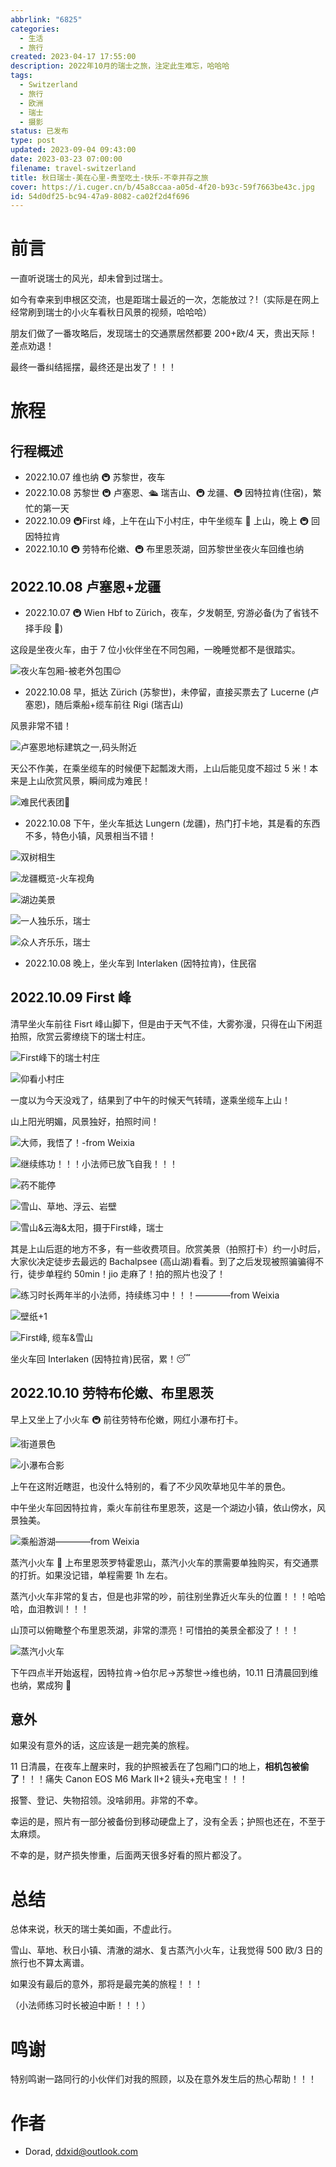 ```yaml
---
abbrlink: "6825"
categories:
  - 生活
  - 旅行
created: 2023-04-17 17:55:00
description: 2022年10月的瑞士之旅，注定此生难忘，哈哈哈
tags:
  - Switzerland
  - 旅行
  - 欧洲
  - 瑞士
  - 摄影
status: 已发布
type: post
updated: 2023-09-04 09:43:00
date: 2023-03-23 07:00:00
filename: travel-switzerland
title: 秋日瑞士-美在心里-贵至吃土-快乐-不幸并存之旅
cover: https://i.cuger.cn/b/45a8ccaa-a05d-4f20-b93c-59f7663be43c.jpg
id: 54d0df25-bc94-47a9-8082-ca02f2d4f696
---
```


# 前言

一直听说瑞士的风光，却未曾到过瑞士。

如今有幸来到申根区交流，也是距瑞士最近的一次，怎能放过？!（实际是在网上经常刷到瑞士的小火车看秋日风景的视频，哈哈哈）

朋友们做了一番攻略后，发现瑞士的交通票居然都要 200+欧/4 天，贵出天际！差点劝退！

最终一番纠结摇摆，最终还是出发了！！！

# 旅程

## 行程概述

- 2022.10.07 维也纳 🚇 苏黎世，夜车
- 2022.10.08 苏黎世 🚇 卢塞恩、🛳 瑞吉山、🚇 龙疆、🚇 因特拉肯(住宿)，繁忙的第一天
- 2022.10.09 🚇First 峰，上午在山下小村庄，中午坐缆车 🚠 上山，晚上 🚇 回因特拉肯
- 2022.10.10 🚇 劳特布伦嫩、🚇 布里恩茨湖，回苏黎世坐夜火车回维也纳

## 2022.10.08 卢塞恩+龙疆

- 2022.10.07 🚇 Wien Hbf to Zürich，夜车，夕发朝至, 穷游必备(为了省钱不择手段 🤣)

这段是坐夜火车，由于 7 位小伙伴坐在不同包厢，一晚睡觉都不是很踏实。

![夜火车包厢-被老外包围😌](https://i.cuger.cn/b/1679596455351-mmexport1665213635712.jpg)

- 2022.10.08 早，抵达 Zürich (苏黎世)，未停留，直接买票去了 Lucerne (卢塞恩)，随后乘船+缆车前往 Rigi (瑞吉山)

风景非常不错！

![卢塞恩地标建筑之一,码头附近](https://i.cuger.cn/b/1679596541443-IMG_1489.jpg)

天公不作美，在乘坐缆车的时候便下起瓢泼大雨，上山后能见度不超过 5 米！本来是上山欣赏风景，瞬间成为难民！

![难民代表团🤣](https://i.cuger.cn/b/1679603346847-IMG_20221008_125739.jpg)

- 2022.10.08 下午，坐火车抵达 Lungern (龙疆)，热门打卡地，其是看的东西不多，特色小镇，风景相当不错！

![双树相生](https://i.cuger.cn/b/1679597396408-IMG_2044.jpg)

![龙疆概览-火车视角](https://i.cuger.cn/b/1679597375631-IMG_2004.jpg)

![湖边美景](https://i.cuger.cn/b/1679597184347-IMG_20221008_182543.jpg)

![一人独乐乐，瑞士](https://i.cuger.cn/b/1679597198660-IMG_2263.jpg)

![众人齐乐乐，瑞士](https://i.cuger.cn/b/1679597285675-IMG_2335.jpg)

- 2022.10.08 晚上，坐火车到 Interlaken (因特拉肯)，住民宿

## 2022.10.09 First 峰

清早坐火车前往 Fisrt 峰山脚下，但是由于天气不佳，大雾弥漫，只得在山下闲逛拍照，欣赏云雾缭绕下的瑞士村庄。

![First峰下的瑞士村庄](https://i.cuger.cn/b/1679595519870-IMG_2646.jpg)

![仰看小村庄](https://i.cuger.cn/b/6eee53b3-9e8e-4b1c-85df-2831b9a237e1.jpg)

一度以为今天没戏了，结果到了中午的时候天气转晴，遂乘坐缆车上山！

山上阳光明媚，风景独好，拍照时间！

![大师，我悟了！-from Weixia](https://i.cuger.cn/b/1679593686393-2022_10_09_19_18_IMG_8847.jpg)

![继续练功！！！小法师已放飞自我！！！](https://i.cuger.cn/b/1679597811713-IMG_6539.jpg)

![药不能停](https://i.cuger.cn/b/1679598070870-药不能停.jpg)

![雪山、草地、浮云、岩壁](https://i.cuger.cn/b/1679597609714-20221009133927_IMG_3376.jpg)

![雪山&云海&太阳，摄于First峰，瑞士](https://i.cuger.cn/b/1679597864717-IMG_20221009_112559.jpg)

其是上山后逛的地方不多，有一些收费项目。欣赏美景（拍照打卡）约一小时后，大家伙决定徒步去最远的 Bachalpsee (高山湖)看看。到了之后发现被照骗骗得不行，徒步单程约 50min！jio 走麻了！拍的照片也没了！

![练习时长两年半的小法师，持续练习中！！！————from Weixia](https://i.cuger.cn/b/1679597953962-IMG_8259.jpg)

![壁纸+1](https://i.cuger.cn/b/1679598113395-IMG_20221009_164403.jpg)

![First峰, 缆车&雪山](https://i.cuger.cn/b/a509c903-d5ca-469a-8177-e7819314d4b1.jpg)

坐火车回 Interlaken (因特拉肯)民宿，累！😴

## 2022.10.10 劳特布伦嫩、布里恩茨

早上又坐上了小火车 🚇 前往劳特布伦嫩，网红小瀑布打卡。

![街道景色](https://i.cuger.cn/b/1679598220723-IMG_2762.jpg)

![小瀑布合影](https://i.cuger.cn/b/1679598290760-小瀑布合影.png)

上午在这附近瞎逛，也没什么特别的，看了不少风吹草地见牛羊的景色。

中午坐火车回因特拉肯，乘火车前往布里恩茨，这是一个湖边小镇，依山傍水，风景独美。

![乘船游湖————from Weixia](https://i.cuger.cn/b/1679598501286-乘船游湖.jpg)

蒸汽小火车 🚂 上布里恩茨罗特霍恩山，蒸汽小火车的票需要单独购买，有交通票的打折。如果没记错，单程需要 1h 左右。

蒸汽小火车非常的复古，但是也非常的吵，前往别坐靠近火车头的位置！！！哈哈哈，血泪教训！！！

山顶可以俯瞰整个布里恩茨湖，非常的漂亮！可惜拍的美景全都没了！！！

![蒸汽小火车](https://i.cuger.cn/b/1679598587250-蒸汽小火车.jpg)

下午四点半开始返程，因特拉肯->伯尔尼->苏黎世->维也纳，10.11 日清晨回到维也纳，累成狗 🐶

## 意外

如果没有意外的话，这应该是一趟完美的旅程。

11 日清晨，在夜车上醒来时，我的护照被丢在了包厢门口的地上，**相机包被偷了**！！！痛失 Canon EOS M6 Mark II+2 镜头+充电宝！！！

报警、登记、失物招领。没啥卵用。非常的不幸。

幸运的是，照片有一部分被备份到移动硬盘上了，没有全丢；护照也还在，不至于太麻烦。

不幸的是，财产损失惨重，后面两天很多好看的照片都没了。

# 总结

总体来说，秋天的瑞士美如画，不虚此行。

雪山、草地、秋日小镇、清澈的湖水、复古蒸汽小火车，让我觉得 500 欧/3 日的旅行也不算太离谱。

如果没有最后的意外，那将是最完美的旅程！！！

（小法师练习时长被迫中断！！！）

# 鸣谢

特别鸣谢一路同行的小伙伴们对我的照顾，以及在意外发生后的热心帮助！！！

# 作者

- Dorad, ddxid@outlook.com
